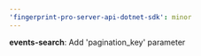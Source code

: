 ```yaml
---
'fingerprint-pro-server-api-dotnet-sdk': minor
---
```


**events-search**: Add 'pagination_key' parameter